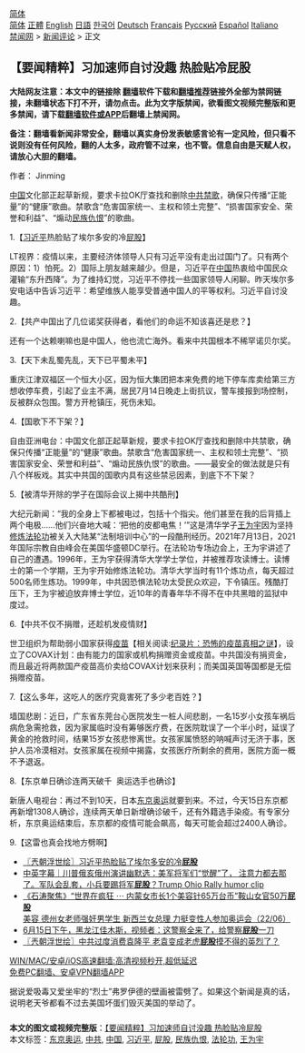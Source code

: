  <!-- 面包屑导航 --> <div class="breadcrumb"><!-- GTranslate: https://gtranslate.io/ -->  <div class="switcher notranslate">  <div class="selected">  <a href="#" onclick="return false;"> 简体</a>  </div>  <div class="option">  <a href="https://www.bannedbook.org" onclick="doGTranslate('zh-CN|zh-CN');jQuery('div.switcher div.selected a').html(jQuery(this).html());return false;" title="简体中文" class="nturl selected"> 简体</a>  <a href="https://www.bannedbook.org/zh-tw/" onclick="doGTranslate('zh-CN|zh-TW');jQuery('div.switcher div.selected a').html(jQuery(this).html());return false;" title="繁體中文" class="nturl"> 正體</a>  <a href="https://www.bannedbook.org/en/" onclick="doGTranslate('zh-CN|en');jQuery('div.switcher div.selected a').html(jQuery(this).html());return false;" title="English" class="nturl"> English</a>  <a href="https://www.bannedbook.org/ja/" onclick="doGTranslate('zh-CN|ja');jQuery('div.switcher div.selected a').html(jQuery(this).html());return false;" title="日本語" class="nturl"> 日語</a>  <a href="https://www.bannedbook.org/ko/" onclick="doGTranslate('zh-CN|ko');jQuery('div.switcher div.selected a').html(jQuery(this).html());return false;" title="한국어" class="nturl"> 한국어</a>  <a href="https://www.bannedbook.org/de/" onclick="doGTranslate('zh-CN|de');jQuery('div.switcher div.selected a').html(jQuery(this).html());return false;" title="Deutsch" class="nturl"> Deutsch</a>  <a href="https://www.bannedbook.org/fr/" onclick="doGTranslate('zh-CN|fr');jQuery('div.switcher div.selected a').html(jQuery(this).html());return false;" title="Français" class="nturl"> Français</a>  <a href="https://www.bannedbook.org/ru/" onclick="doGTranslate('zh-CN|ru');jQuery('div.switcher div.selected a').html(jQuery(this).html());return false;" title="Русский" class="nturl"> Русский</a>  <a href="https://www.bannedbook.org/es/" onclick="doGTranslate('zh-CN|es');jQuery('div.switcher div.selected a').html(jQuery(this).html());return false;" title="Español" class="nturl"> Español</a>  <a href="https://www.bannedbook.org/it/" onclick="doGTranslate('zh-CN|it');jQuery('div.switcher div.selected a').html(jQuery(this).html());return false;" title="Italiano" class="nturl"> Italiano</a>  </div>  </div>      <div class='breadcrumb-sub'><!-- Breadcrumb NavXT 6.3.0 --> <a href="https://www.bannedbook.org/" class="home">禁闻网</a> &gt; <a href="https://www.bannedbook.org/bnews/comments/" class="category">新闻评论</a> &gt; 正文</div></div><h2>【要闻精粹】习加速师自讨没趣 热脸贴冷屁股</h2> <p class="notice"><b>大陆网友注意：本文中的链接除 <a href="https://github.com/bannedbook/fanqiang" >翻墙</a>软件下载和<a href="https://github.com/killgcd/justmysocks/blob/master/README.md">翻墙推荐</a>链接外全部为禁网链接，未翻墙状态下打不开，请勿点击。此为文字版禁闻，欲看图文视频完整版和更多禁闻，请下载<a href="https://github.com/bannedbook/fanqiang">翻墙软件或APP</a>后翻墙上禁闻网。</p><p>备注：翻墙看新闻非常安全，翻墙以真实身份发表敏感言论有一定风险，但只看不说则没有任何风险，翻的人太多，政府管不过来，也不管。信息自由是天赋人权，请放心大胆的翻墙。</b></p>  <div class="entry"> <p>作者： Jinming</p> <p id="summary"><span class='wp_keywordlink_affiliate'><a href="https://www.bannedbook.org/" title="中国" target="_blank">中国</a></span>文化部正起草新规，要求卡拉OK厅查找和删除<a href="https://www.bannedbook.org/bnews/tag/%e4%b8%ad%e5%85%b1/" class="st_tag internal_tag" rel="tag" title="标签 中共 下的日志">中共</a><span class='wp_keywordlink'><a href="https://www.bannedbook.org/forum26/" title="禁歌" target="_blank">禁歌</a></span>，确保只传播“正能量”的“健康”歌曲。禁歌含“危害国家统一、主权和领土完整”、“损害国家安全、荣誉和利益”、“煽动<a href="https://www.bannedbook.org/bnews/tag/%E6%B0%91%E6%97%8F%E4%BB%87%E6%81%A8/" class="st_tag internal_tag" rel="tag" title="标签 民族仇恨 下的日志">民族仇恨</a>”的歌曲。</p> <p>1.【<a href="https://www.bannedbook.org/bnews/tag/%e4%b9%a0%e8%bf%91%e5%b9%b3/" class="st_tag internal_tag" rel="tag" title="标签 习近平 下的日志">习近平</a>热脸贴了埃尔多安的冷<a href="https://www.bannedbook.org/bnews/tag/%E5%B1%81%E8%82%A1/" class="st_tag internal_tag" rel="tag" title="标签 屁股 下的日志">屁股</a>】</p> <p>LT视界：疫情以来，主要经济体领导人只有习近平没有走出过国门了。只有两个原因：1）怕死。2）国际上朋友越来越少。但是，习近平在<a href="https://www.bannedbook.org/bnews/tag/%E4%B8%AD%E5%9B%BD/" class="st_tag internal_tag" rel="tag" title="标签 中国 下的日志">中国</a>热衷给中国民众灌输“东升西降”。为了维持幻觉，习近平不停找一些国家领导人闲聊。昨天埃尔多安电话中告诉习近平：希望维族人能享受普通中国人的平等权利。习近平自讨没趣。</p> <p>2.【共产中国出了几位诺奖获得者，看他们的命运不知该喜还是悲？】</p>  <p>还有一个达赖喇嘛也是中国人，他也流亡海外。看来中共国根本不稀罕诺贝尔奖。</p> <p>3.【天下未乱蜀先乱，天下已平蜀未平】</p> <p>重庆江津双福区一个恒大小区，因为恒大集团把本来免费的地下停车库卖给第三方想收停车费，引起了业主不满，居民7月14日晚走上街抗议，警车接报到场控制，反被群众包围。警方开枪镇压，死伤未知。</p> <p>4.【国歌下不下架？】</p> <p>自由亚洲电台：中国文化部正起草新规，要求卡拉OK厅查找和删除中共禁歌，确保只传播“正能量”的“健康”歌曲。禁歌含“危害国家统一、主权和领土完整”、“损害国家安全、荣誉和利益”、“煽动民族仇恨”的歌曲。——最安全的做法就是只有八个样板戏。其实中共国的国歌内具有这些禁忌因素，到底下不下架？</p>  <p>5.【被清华开除的学子在国际会议上揭中共酷刑】</p> <p>大纪元新闻：“我的全身上下都被电过，包括十个指尖。他们甚至在我的后背插上两个电极……他们兴奋地大喊：‘把他的皮都电焦！’”这是清华学子<a href="https://www.bannedbook.org/bnews/tag/%E7%8E%8B%E4%B8%BA%E5%AE%87/" class="st_tag internal_tag" rel="tag" title="标签 王为宇 下的日志">王为宇</a>因为坚持<span class='wp_keywordlink'><a href="https://www.qi-gong.me/" title="气功修炼网" target="_blank">修炼</a></span><a href="https://www.bannedbook.org/bnews/tag/%e6%b3%95%e8%bd%ae%e5%8a%9f/" class="st_tag internal_tag" rel="tag" title="标签 法轮功 下的日志">法轮功</a>被关入大陆某“法制培训中心”的一段酷刑经历。2021年7月13日，2021年国际宗教自由峰会在美国华盛顿DC举行。在法轮功专场边会上，王为宇讲述了自己的遭遇。1996年，王为宇获得清华大学学士学位，并被推荐攻读博士。读博士的第一个学期，王为宇开始修炼法轮功。清华大学当时有11个炼功点，每天超过500名师生炼功。1999年，中共因恐惧法轮功太受民众欢迎，下令镇压。残酷打压下，王为宇被迫放弃博士学位，近10年的青春年华不得不在中共黑暗的监狱中度过。</p> <p>6.【中共不仅不捐赠，还趁机发疫情财】</p> <p>世卫组织为帮助弱小国家获得<span class='wp_keywordlink'><a href="https://www.bannedbook.org/bnews/tculture/20160630/551027.html" title="疫苗" target="_blank">疫苗</a></span>【相关阅读:<a href='https://www.bannedbook.org/bnews/topimagenews/20180408/925060.html' target='_blank'>纪录片：恐怖的疫苗真相之谜</a>】，设立了COVAX计划：由有能力的国家或机构捐赠资金或疫苗。中共国没有捐资金，而且最近将两款国产疫苗高价卖给COVAX计划来获利；而美国英国等国都是无偿捐赠疫苗。</p> <p>7.【这么多年，这吃人的医疗究竟害死了多少老百姓？】</p>  <p>墙国悲剧：近日，广东省东莞台心医院发生一桩人间悲剧，一名15岁小女孩车祸后病危急需抢救，因为家属临时没有筹够医疗费，在医院耽误了一个半小时，延误了黄金的抢救时间，结果15岁女孩悲惨离世。女孩家属愤怒的呐喊声讨无济于事，医护人员冷漠相对。女孩家属在视频中揭露，女孩医疗所剩余的费用，医院方面一概不予退返。</p> <p>8.【东京单日确诊连两天破千&nbsp; 奥运选手也确诊】</p> <p>新唐人电视台：再过不到10天，日本<a href="https://www.bannedbook.org/bnews/tag/%e4%b8%9c%e4%ba%ac%e5%a5%a5%e8%bf%90/" class="st_tag internal_tag" rel="tag" title="标签 东京奥运 下的日志">东京奥运</a>就要到来。不过，今天15日东京都再新增1308人确诊，连续两天单日新增确诊破千，还有外籍选手染疫。有专家分析，东京奥运结束后，东京都的疫情可能会飙高，每天可能会超过2400人确诊。</p> <p>9.【这雷也真会找地方劈啊】</p> <ul class='op-related-articles' title='相关阅读'> <li><a href='https://www.bannedbook.org/bnews/ssgc/20210716/1588159.html' target='_blank'>〖兲朝浮世绘〗习近平热脸贴了埃尔多安的冷<b>屁股</b></a></li> <li><a href='https://www.bannedbook.org/bnews/bannedvideo/20210627/1575417.html' target='_blank'>中英字幕｜川普俄亥俄州演讲幽默选：美军将军们“觉醒”了， 注意力都去那了。军队会乱套，小兵要踢将军<b>屁股</b>？Trump Ohio Rally humor clip</a></li> <li><a href='https://www.bannedbook.org/bnews/bannedvideo/20210623/1572239.html' target='_blank'>《石涛聚焦》“世界在疯狂 ⋯ 内蒙女市长1个美容针65万台币”鞍山女官50万<b>屁股</b>美容 德州女老师强奸男学生 新西兰女总理 力挺变性人参加奥运会（22/06）</a></li> <li><a href='https://www.bannedbook.org/bnews/bannedvideo/20210618/1569292.html' target='_blank'>6月15日下午，黑龙江佳木斯，视频者：这警察全来了，给警察<b>屁股</b>一刀</a></li> <li><a href='https://www.bannedbook.org/bnews/ssgc/20210524/1552528.html' target='_blank'>〖兲朝浮世绘〗中共过度消费袁隆平 老袁变成老虎<b>屁股</b>摸不得的英烈了？</a></li> </ul> <p class="texttj"> <a href="https://github.com/bannedbook/fanqiang/wiki/V2ray%E6%9C%BA%E5%9C%BA" target="_blank">WIN/MAC/安卓/iOS高速翻墙:高清视频秒开,超低延迟</a><br/> <a href="https://github.com/bannedbook/fanqiang/wiki/%E7%A6%81%E9%97%BB%E7%BD%91%E5%AE%89%E5%8D%93%E7%BF%BB%E5%A2%99%E6%96%B0%E9%97%BBAPP" target="_blank">免费PC翻墙、安卓VPN翻墙APP</a></p> <p>据说爱吸毒又爱坐牢的“烈士”弗罗伊德的壁画被雷劈了。如果这个新闻是真的话，说明老天爷都看不过去美国坏蛋们毁灭美国的举动了。</p><a name='sharetosocial'></a>  <div style="margin-bottom:5px;padding-bottom:5px;clear:both"> <div id="archive-pix-1" class="banner-ads"> <!-- AuctionX Display platform tag START --> <div id="26318x728x90x621x_ADSLOT2" clicktrack="%%CLICK_URL_ESC%%"></div> <!-- AuctionX Display platform tag END --> </div> <div id="archive-pix-2" class="banner-ads"> <!-- AuctionX Display platform tag START --> <div id="26315x300x250x621x_ADSLOT2" clicktrack="%%CLICK_URL_ESC%%"></div> <!-- AuctionX Display platform tag END --> </div> </div>    <div id="archive-pix-1" class="banner-ads"> <!-- AuctionX Display platform tag START --> <div id="26318x728x90x621x_ADSLOT3" clicktrack="%%CLICK_URL_ESC%%"></div> <!-- AuctionX Display platform tag END --> </div> <div><b>本文的图文或视频完整版</b>：<a href='https://www.bannedbook.org/bnews/comments/20210716/1588235.html'>【要闻精粹】习加速师自讨没趣 热脸贴冷屁股</a></div>  </div><!--END ENTRY--> <div class="postfooter"> <div>本文标签：<a href="https://www.bannedbook.org/bnews/tag/%e4%b8%9c%e4%ba%ac%e5%a5%a5%e8%bf%90/" rel="tag">东京奥运</a>, <a href="https://www.bannedbook.org/bnews/tag/%e4%b8%ad%e5%85%b1/" rel="tag">中共</a>, <a href="https://www.bannedbook.org/bnews/tag/%E4%B8%AD%E5%9B%BD/" rel="tag">中国</a>, <a href="https://www.bannedbook.org/bnews/tag/%e4%b9%a0%e8%bf%91%e5%b9%b3/" rel="tag">习近平</a>, <a href="https://www.bannedbook.org/bnews/tag/%E5%B1%81%E8%82%A1/" rel="tag">屁股</a>, <a href="https://www.bannedbook.org/bnews/tag/%E6%B0%91%E6%97%8F%E4%BB%87%E6%81%A8/" rel="tag">民族仇恨</a>, <a href="https://www.bannedbook.org/bnews/tag/%e6%b3%95%e8%bd%ae%e5%8a%9f/" rel="tag">法轮功</a>, <a href="https://www.bannedbook.org/bnews/tag/%E7%8E%8B%E4%B8%BA%E5%AE%87/" rel="tag">王为宇</a></div>  </div><!--END POSTFOOTER--> 